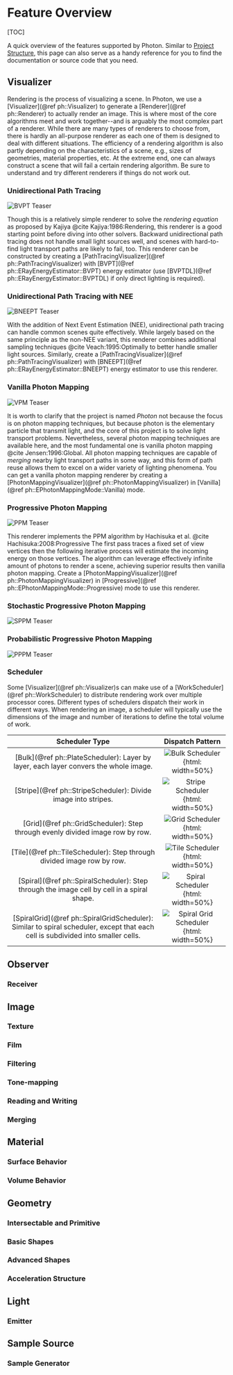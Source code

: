# Feature Overview

[TOC]

A quick overview of the features supported by Photon. Similar to [Project Structure](./Documentation/project_structure.md), this page can also serve as a handy reference for you to find the documentation or source code that you need.

## Visualizer

Rendering is the process of visualizing a scene. In Photon, we use a [Visualizer](@ref ph::Visualizer) to generate a [Renderer](@ref ph::Renderer) to actually render an image. This is where most of the core algorithms meet and work together--and is arguably the most complex part of a renderer. While there are many types of renderers to choose from, there is hardly an all-purpose renderer as each one of them is designed to deal with different situations. The efficiency of a rendering algorithm is also partly depending on the characteristics of a scene, e.g., sizes of geometries, material properties, etc. At the extreme end, one can always construct a scene that will fail a certain rendering algorithm. Be sure to understand and try different renderers if things do not work out.

### Unidirectional Path Tracing

![BVPT Teaser](Gallery/055_books_based_on_Libri_sulla_mensola_books_by_archemi.jpg "An example image rendered using this renderer.")

Though this is a relatively simple renderer to solve the *rendering equation* as proposed by Kajiya @cite Kajiya:1986:Rendering, this renderer is a good starting point before diving into other solvers. Backward unidirectional path tracing does not handle small light sources well, and scenes with hard-to-find light transport paths are likely to fail, too. This renderer can be constructed by creating a [PathTracingVisualizer](@ref ph::PathTracingVisualizer) with [BVPT](@ref ph::ERayEnergyEstimator::BVPT) energy estimator (use [BVPTDL](@ref ph::ERayEnergyEstimator::BVPTDL) if only direct lighting is required).

### Unidirectional Path Tracing with NEE

![BNEEPT Teaser](Gallery/bathroom_based_on_Salle_de_bain_by_nacimus.jpg "NEE can handle more complex scenes.")

With the addition of Next Event Estimation (NEE), unidirectional path tracing can handle common scenes quite effectively. While largely based on the same principle as the non-NEE variant, this renderer combines additional sampling techniques @cite Veach:1995:Optimally to better handle smaller light sources. Similarly, create a [PathTracingVisualizer](@ref ph::PathTracingVisualizer) with [BNEEPT](@ref ph::ERayEnergyEstimator::BNEEPT) energy estimator to use this renderer.

### Vanilla Photon Mapping

![VPM Teaser](Example/vpm_perfumes_by_gp3991.jpg "Perfume bottle and its cap rendered with 500M photons (radius: 0.1, spp: 4). The image has not rendered to convergence to better show the characteristics between different photon mapping techniques.")

It is worth to clarify that the project is named *Photon* not because the focus is on photon mapping techniques, but because photon is the elementary particle that transmit light, and the core of this project is to solve light transport problems. Nevertheless, several photon mapping techniques are available here, and the most fundamental one is vanilla photon mapping @cite Jensen:1996:Global. All photon mapping techniques are capable of *merging* nearby light transport paths in some way, and this form of path reuse allows them to excel on a wider variety of lighting phenomena. You can get a vanilla photon mapping renderer by creating a [PhotonMappingVisualizer](@ref ph::PhotonMappingVisualizer) in [Vanilla](@ref ph::EPhotonMappingMode::Vanilla) mode.

### Progressive Photon Mapping

![PPM Teaser](Example/ppm_perfumes_by_gp3991.jpg "Perfume bottle and its cap rendered with 0.5M photons for 1000 passes (radius: 0.1, spp: 4). The image has not rendered to convergence to better show the characteristics between different photon mapping techniques.")

This renderer implements the PPM algorithm by Hachisuka et al. @cite Hachisuka:2008:Progressive The first pass traces a fixed set of view vertices then the following iterative process will estimate the incoming energy on those vertices. The algorithm can leverage effectively infinite amount of photons to render a scene, achieving superior results then vanilla photon mapping. Create a [PhotonMappingVisualizer](@ref ph::PhotonMappingVisualizer) in [Progressive](@ref ph::EPhotonMappingMode::Progressive) mode to use this renderer.

### Stochastic Progressive Photon Mapping

![SPPM Teaser](Example/sppm_perfumes_by_gp3991.jpg "Perfume bottle and its cap rendered with 0.5M photons for 1000 passes (radius: 0.1, spp: 4). The image has not rendered to convergence to better show the characteristics between different photon mapping techniques.")

### Probabilistic Progressive Photon Mapping

![PPPM Teaser](Example/pppm_perfumes_by_gp3991.jpg "Perfume bottle and its cap rendered with 0.5M photons for 1000 passes (radius: 0.1, spp: 4). The image has not rendered to convergence to better show the characteristics between different photon mapping techniques.")

### Scheduler

Some [Visualizer](@ref ph::Visualizer)s can make use of a [WorkScheduler](@ref ph::WorkScheduler) to distribute rendering work over multiple processor cores. Different types of schedulers dispatch their work in different ways. When rendering an image, a scheduler will typically use the dimensions of the image and number of iterations to define the total volume of work.

|  Scheduler Type  |  Dispatch Pattern  |
| :--------------: | :----------------: |
| [Bulk](@ref ph::PlateScheduler): Layer by layer, each layer convers the whole image. | ![Bulk Scheduler](Illustration/Scheduler/bulk_concept.svg){html: width=50%} |
| [Stripe](@ref ph::StripeScheduler): Divide image into stripes. | ![Stripe Scheduler](Illustration/Scheduler/stripe_concept.svg){html: width=50%} |
| [Grid](@ref ph::GridScheduler): Step through evenly divided image row by row. | ![Grid Scheduler](Illustration/Scheduler/grid_concept.svg){html: width=50%} |
| [Tile](@ref ph::TileScheduler): Step through divided image row by row. | ![Tile Scheduler](Illustration/Scheduler/tile_concept.svg){html: width=50%} |
| [Spiral](@ref ph::SpiralScheduler): Step through the image cell by cell in a spiral shape. | ![Spiral Scheduler](Illustration/Scheduler/spiral_concept.svg){html: width=50%} |
| [SpiralGrid](@ref ph::SpiralGridScheduler): Similar to spiral scheduler, except that each cell is subdivided into smaller cells. | ![Spiral Grid Scheduler](Illustration/Scheduler/spiral_grid_concept.svg){html: width=50%} |

## Observer

### Receiver

## Image

### Texture

### Film

### Filtering

### Tone-mapping

### Reading and Writing

### Merging

## Material

### Surface Behavior

### Volume Behavior

## Geometry

### Intersectable and Primitive

### Basic Shapes

### Advanced Shapes

### Acceleration Structure

## Light

### Emitter

## Sample Source

### Sample Generator





